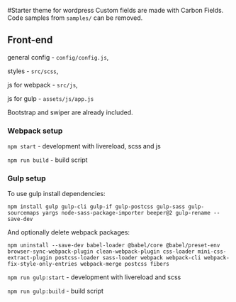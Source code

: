 #Starter theme for wordpress
Custom fields are made with Carbon Fields. 
Code samples from ```samples/``` can be removed.

## Front-end
general config - ```config/config.js```,

styles - ```src/scss```,

js for webpack - ```src/js```, 

js for gulp - ```assets/js/app.js```

Bootstrap and swiper are already included. 

### Webpack setup
```npm start``` - development with livereload, scss and js

```npm run build``` - build script

### Gulp setup
To use gulp install dependencies: 
```
npm install gulp gulp-cli gulp-if gulp-postcss gulp-sass gulp-sourcemaps yargs node-sass-package-importer beeper@2 gulp-rename --save-dev
```
And optionally delete webpack packages:
```
npm uninstall --save-dev babel-loader @babel/core @babel/preset-env browser-sync-webpack-plugin clean-webpack-plugin css-loader mini-css-extract-plugin postcss-loader sass-loader webpack webpack-cli webpack-fix-style-only-entries webpack-merge postcss fibers
```

```npm run gulp:start``` - development with livereload and scss

```npm run gulp:build``` - build script
